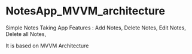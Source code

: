 # NotesApp_MVVM_architecture
Simple Notes Taking App
Features : 
  Add Notes,
  Delete Notes,
  Edit Notes,
  Delete all Notes,

It is based on MVVM Architecture

